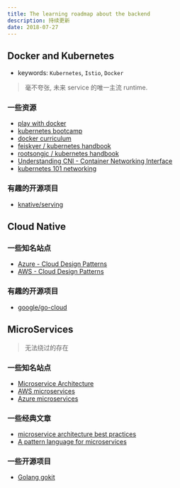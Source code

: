 ```yaml
---
title: The learning roadmap about the backend
description: 持续更新
date: 2018-07-27
---
```


## Docker and Kubernetes

* keywords: `Kubernetes`, `Istio`, `Docker`

> 毫不夸张, 未来 service 的唯一主流 runtime.

### 一些资源

* [play with docker](https://training.play-with-docker.com)
* [kubernetes bootcamp](https://kubernetesbootcamp.github.io/kubernetes-bootcamp)
* [docker curriculum](https://docker-curriculum.com)
* [feiskyer / kubernetes handbook](https://github.com/feiskyer/kubernetes-handbook)
* [rootsongjc / kubernetes handbook](https://github.com/rootsongjc/kubernetes-handbook)
* [Understanding CNI - Container Networking Interface](http://www.dasblinkenlichten.com/understanding-cni-container-networking-interface)
* [kubernetes 101 networking](http://www.dasblinkenlichten.com/kubernetes-101-networking)

### 有趣的开源项目

* [knative/serving](https://github.com/knative/serving)

## Cloud Native

### 一些知名站点

* [Azure - Cloud Design Patterns](https://docs.microsoft.com/en-us/azure/architecture/patterns)
* [AWS - Cloud Design Patterns](http://en.clouddesignpattern.org/index.php/Main_Page)

### 有趣的开源项目

* [google/go-cloud](https://github.com/google/go-cloud)

## MicroServices

> 无法绕过的存在

### 一些知名站点

- [Microservice Architecture](http://microservices.io)
- [AWS microservices](https://aws.amazon.com/microservices)
- [Azure microservices](https://docs.microsoft.com/en-us/azure/architecture/guide/architecture-styles/microservices)

### 一些经典文章

- [microservice architecture best practices](https://codingsans.com/blog/microservice-architecture-best-practices)
- [A pattern language for microservices](http://microservices.io/patterns/index.html)

### 一些开源项目

- [Golang gokit](https://gokit.io)
